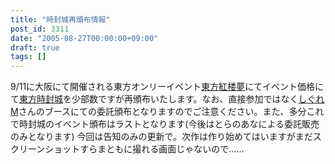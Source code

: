 ```yaml
---
title: "時封城再頒布情報"
post_id: 3311
date: "2005-08-27T00:00:00+09:00"
draft: true
tags: []
---
```



9/11に大阪にて開催される東方オンリーイベント[東方紅楼夢](http://karen.saiin.net/%7Ekouroumu-toho/)にてイベント価格にて[東方時封城](https://danmaq.com/!/thA/)を少部数ですが再頒布いたします。なお、直接参加ではなく[しぐれM](http://www.geocities.jp/nip_sigurem/)さんのブースにての委託頒布となりますのでご注意ください。また、多分これで時封城のイベント頒布はラストとなります(今後はとらのあなによる委託販売のみとなります) 今回は告知のみの更新で。次作は作り始めてはいますがまだスクリーンショットすらまともに撮れる画面じゃないので……
